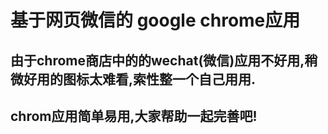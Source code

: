 # 基于网页微信的 google chrome应用

## 由于chrome商店中的的wechat(微信)应用不好用,稍微好用的图标太难看,索性整一个自己用用.

## chrom应用简单易用,大家帮助一起完善吧!
